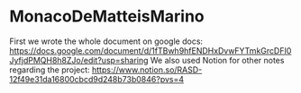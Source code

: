 # MonacoDeMatteisMarino
First we wrote the whole document on google docs: https://docs.google.com/document/d/1fTBwh9hfENDHxDvwFYTmkGrcDFI0JyfjdPMQH8h8ZJo/edit?usp=sharing
We also used Notion for other notes regarding the project: https://www.notion.so/RASD-12f49e31da16800cbcd9d248b73b0846?pvs=4
